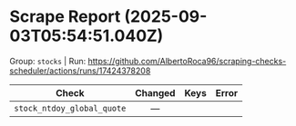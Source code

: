 # Scrape Report (2025-09-03T05:54:51.040Z)

Group: `stocks`  |  Run: https://github.com/AlbertoRoca96/scraping-checks-scheduler/actions/runs/17424378208

| Check | Changed | Keys | Error |
|---|:---:|:--|:--|
| `stock_ntdoy_global_quote` | — |  |  |
